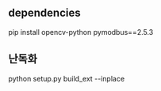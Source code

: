 ## dependencies
pip install opencv-python pymodbus==2.5.3

## 난독화
python setup.py build_ext --inplace
